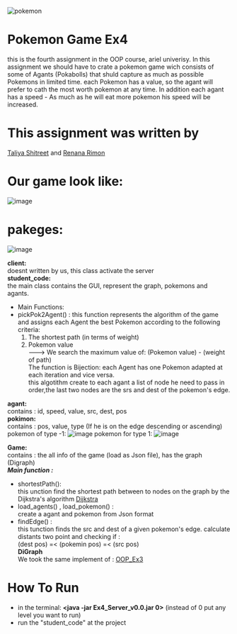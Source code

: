 ![pokemon](https://user-images.githubusercontent.com/77111035/148031517-120da067-3d9b-412a-b3a5-6341ee62a560.gif)
# Pokemon Game Ex4
this is the fourth assignment in the OOP course, ariel univerisy. In this assignment we should have to crate a pokemon game wich consists of some of Agants (Pokabolls)
that shuld capture as much as possible Pokemons in limited time. each Pokemon has a value, so the agant will prefer to cath the most worth pokemon at any time.
In addition each agant has a speed - As much as he will eat more pokemon his speed will be increased.

# This assignment was written by
 [Taliya Shitreet](https://github.com/taliyashitreet "Profile") and  [Renana Rimon](https://github.com/renanarimon "Profile")
 # Our game look like:
 ![image](https://user-images.githubusercontent.com/77111035/148042934-cfc27add-ac10-4940-b0cb-f5538182ee53.png)

 
# pakeges: 
![image](https://user-images.githubusercontent.com/77111035/148047663-434ce3f6-d5c2-42a5-a4dc-9e87362d4deb.png)

**client:**  <br />
doesnt written by us, this class activate the server  <br />
**student_code:**  <br />
the main class contains the GUI, represent the graph, pokemons and agants. <br />
- Main Functions: <br />
- pickPok2Agent() : this function represents the algorithm of the game and assigns each Agent the best Pokemon according to the following criteria:<br />
  1. The shortest path (in terms of weight) <br />
  2. Pokemon value <br />
  ---> We search the maximum value of:  (Pokemon value) - (weight of path) <br />
  The function is Bijection: each Agent has one Pokemon adapted at each iteration and vice versa. <br />
  this algotithm create to each agant a list of node he need to pass in order,the last two nodes are the srs and dest of the pokemon's edge. <br />

**agant:**  <br />
contains : id, speed, value, src, dest, pos  <br />
**pokimon:**  <br />
contains : pos, value, type (If he is on the edge descending or ascending)   <br />
pokemon of type -1:
![image](https://user-images.githubusercontent.com/77111035/148059918-c4a8af4d-3757-4b98-b7e7-13b5728a9f5a.png)
pokemon for type 1:
![image](https://user-images.githubusercontent.com/77111035/148059965-2d6eae9a-3937-45f8-83e6-0e19a8bab782.png)

**Game:**  <br />
contains : the all info of the game (load as Json file), has the graph (Digraph)  <br />
***Main function :***  <br />
- shortestPath(): <br />
this unction find the shortest path between to nodes on the graph by the Dijkstra's algorithm [Dijkstra](https://en.wikipedia.org/wiki/Dijkstra%27s_algorithm) 
- load_agents() , load_pokemon() :  <br />
  create a agant and pokemon from Json format <br />
- findEdge() :<br />
  this tunction finds the src and dest of a given pokemon's edge. calculate distants two point and checking if : <br />
  (dest pos) =< (pokemin pos) =< (src pos) <br />
**DiGraph**  <br />
We took the same implement of : [OOP_Ex3](https://github.com/taliyashitreet/OOP_Ex3)
# How To Run
- in the terminal: __<java -jar Ex4_Server_v0.0.jar 0>__ (instead of 0 put any level you want to run)
- run the "student_code" at the project

